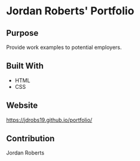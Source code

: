 # Jordan Roberts' Portfolio

## Purpose
Provide work examples to potential employers.

## Built With
* HTML
* CSS

## Website
https://jdrobs19.github.io/portfolio/

## Contribution
Jordan Roberts

